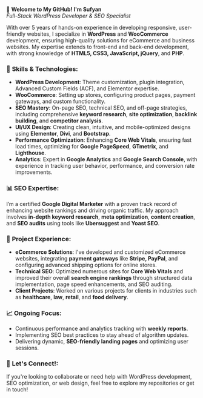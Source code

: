 👋 **Welcome to My GitHub! I'm Sufyan**  
*Full-Stack WordPress Developer & SEO Specialist*

With over 5 years of hands-on experience in developing responsive, user-friendly websites, I specialize in **WordPress** and **WooCommerce** development, ensuring high-quality solutions for eCommerce and business websites. My expertise extends to front-end and back-end development, with strong knowledge of **HTML5, CSS3, JavaScript, jQuery**, and **PHP**.

### 🚀 **Skills & Technologies**:
- **WordPress Development**: Theme customization, plugin integration, Advanced Custom Fields (ACF), and Elementor expertise.
- **WooCommerce**: Setting up stores, configuring product pages, payment gateways, and custom functionality.
- **SEO Mastery**: On-page SEO, technical SEO, and off-page strategies, including comprehensive **keyword research**, **site optimization**, **backlink building**, and **competitor analysis**.
- **UI/UX Design**: Creating clean, intuitive, and mobile-optimized designs using **Elementor**, **Divi**, and **Bootstrap**.
- **Performance Optimization**: Enhancing **Core Web Vitals**, ensuring fast load times, optimizing for **Google PageSpeed**, **GTmetrix**, and **Lighthouse**.
- **Analytics**: Expert in **Google Analytics** and **Google Search Console**, with experience in tracking user behavior, performance, and conversion rate improvements.

### 📊 **SEO Expertise**:
I’m a certified **Google Digital Marketer** with a proven track record of enhancing website rankings and driving organic traffic. My approach involves **in-depth keyword research**, **meta optimization**, **content creation**, and **SEO audits** using tools like **Ubersuggest** and **Yoast SEO**.

### 💼 **Project Experience**:
- **eCommerce Solutions**: I've developed and customized eCommerce websites, integrating **payment gateways** like **Stripe, PayPal**, and configuring advanced shipping options for online stores.
- **Technical SEO**: Optimized numerous sites for **Core Web Vitals** and improved their overall **search engine rankings** through structured data implementation, page speed enhancements, and SEO auditing.
- **Client Projects**: Worked on various projects for clients in industries such as **healthcare**, **law**, **retail**, and **food delivery**.

### 📈 **Ongoing Focus**:
- Continuous performance and analytics tracking with **weekly reports**.
- Implementing SEO best practices to stay ahead of algorithm updates.
- Delivering dynamic, **SEO-friendly landing pages** and optimizing user sessions.

### 🔗 **Let's Connect!**:
If you're looking to collaborate or need help with WordPress development, SEO optimization, or web design, feel free to explore my repositories or get in touch!
